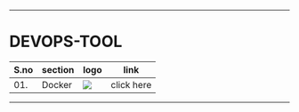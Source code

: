 ----
# DEVOPS-TOOL


| S.no | section | logo | link |
| --- | --- | --- | --- |
| 01. | Docker | <img src="https://www.google.com/search?hl=en-US&ie=UTF-8&source=chrome&q=Docker%20logo#vhid=tz7Afmu-xOTZGM&vssid=l"> | click here |


----
